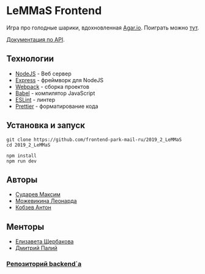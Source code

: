 # LeMMaS Frontend

Игра про голодные шарики, вдохновленная [Agar.io](http://agar.io/). Поиграть можно [тут](http://95.163.212.121).

[Документация по API](https://go-park-mail-ru.github.io/2019_2_LeMMaS).

## Технологии

-   [NodeJS](https://nodejs.org/en/) - Веб сервер
-   [Express](https://expressjs.com/) - фреймворк для NodeJS
-   [Webpack](https://webpack.js.org/) - сборка проектов
-   [Babel](https://babeljs.io/) - компилятор JavaScript
-   [ESLint](https://eslint.org/) - линтер
-   [Prettier](https://prettier.io/) - форматирование кода

## Установка и запуск

```
git clone https://github.com/frontend-park-mail-ru/2019_2_LeMMaS
cd 2019_2_LeMMaS

npm install
npm run dev
```

## Авторы

-   [Сударев Максим](https://github.com/smi97)
-   [Можевикина Леонарда](https://github.com/ledka17)
-   [Кобзев Антон](https://github.com/kzon)

## Менторы

-   [Елизавета Щербакова](https://github.com/Liza-Shch)
-   [Дмитрий Палий](https://github.com/stanf0rd)

### [Репозиторий backend`a](https://github.com/go-park-mail-ru/2019_2_LeMMaS)
